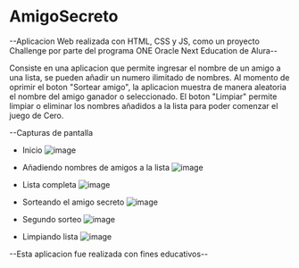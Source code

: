 # AmigoSecreto

--Aplicacion Web realizada con HTML, CSS y JS, como un proyecto Challenge por parte del programa ONE Oracle Next Education de Alura--

Consiste en una aplicacion que permite ingresar el nombre de un amigo a una lista, se pueden añadir un numero ilimitado de nombres.
Al momento de oprimir el boton "Sortear amigo", la aplicacion muestra de manera aleatoria el nombre del amigo ganador o seleccionado.
El boton "Limpiar" permite limpiar o eliminar los nombres añadidos a la lista para poder comenzar el juego de Cero.

  
--Capturas de pantalla
* Inicio
![image](https://github.com/user-attachments/assets/ac5e14f7-a81f-4aea-870c-1a6049297095)

* Añadiendo nombres de amigos a la lista
![image](https://github.com/user-attachments/assets/b1e53134-dc17-40d6-b761-a246cba465f4)

* Lista completa
![image](https://github.com/user-attachments/assets/f9929592-2a53-479a-906d-7197cd543dd7)

* Sorteando el amigo secreto
![image](https://github.com/user-attachments/assets/6601fb63-b565-4518-b160-406428d1c004)

* Segundo sorteo
![image](https://github.com/user-attachments/assets/00d2064b-c447-44f2-b7c8-cf6af75d3ca0)

* Limpiando lista
![image](https://github.com/user-attachments/assets/0b91c9d7-7913-4216-9249-73e22c55797a)



--Esta aplicacion fue realizada con fines educativos--



